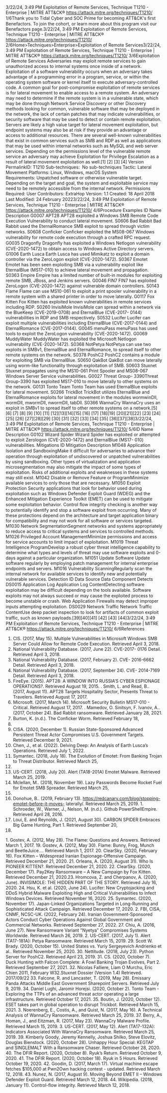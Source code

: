 3/22/24, 3:49 PM Exploitation of Remote Services, Technique T1210 - Enterprise | MITRE ATT&CK®
https://attack.mitre.org/techniques/T1210/ 1/6Thank you to Tidal Cyber and SOC Prime for becoming ATT&CK's ﬁrst Benefactors. To join the cohort, or learn more about this program visit our
Benefactors page.3/22/24, 3:49 PM Exploitation of Remote Services, Technique T1210 - Enterprise | MITRE ATT&CK®
https://attack.mitre.org/techniques/T1210/ 2/6Home>Techniques>Enterprise>Exploitation of Remote Services3/22/24, 3:49 PM Exploitation of Remote Services, Technique T1210 - Enterprise | MITRE ATT&CK®
https://attack.mitre.org/techniques/T1210/ 3/6Exploitation of Remote Services
Adversaries may exploit remote services to gain unauthorized access to internal systems once inside of a network. Exploitation of a
software vulnerability occurs when an adversary takes advantage of a programming error in a program, service, or within the operating
system software or kernel itself to execute adversary-controlled code. A common goal for post-compromise exploitation of remote services is
for lateral movement to enable access to a remote system.
An adversary may need to determine if the remote system is in a vulnerable state, which may be done through Network Service Discovery or
other Discovery methods looking for common, vulnerable software that may be deployed in the network, the lack of certain patches that may
indicate vulnerabilities, or security software that may be used to detect or contain remote exploitation. Servers are likely a high value target
for lateral movement exploitation, but endpoint systems may also be at risk if they provide an advantage or access to additional resources.
There are several well-known vulnerabilities that exist in common services such as SMB and RDP as well as applications that may be
used within internal networks such as MySQL and web server services.
Depending on the permissions level of the vulnerable remote service an adversary may achieve Exploitation for Privilege Escalation as a
result of lateral movement exploitation as well.[1] [2]
[3] [4]
Version PermalinkID: T1210
Sub-techniques:  No sub-techniques
 
Tactic: Lateral Movement
 
Platforms: Linux, Windows, macOS
 
System Requirements: Unpatched software or otherwise vulnerable target. Depending on the target and goal, the system and
exploitable service may need to be remotely accessible from the internal network.
 
Permissions Required: User
Contributors: ExtraHop
Version: 1.1
Created: 18 April 2018
Last Modiﬁed: 24 February 20223/22/24, 3:49 PM Exploitation of Remote Services, Technique T1210 - Enterprise | MITRE ATT&CK®
https://attack.mitre.org/techniques/T1210/ 4/6Procedure Examples
ID Name Description
G0007 APT28 APT28 exploited a Windows SMB Remote Code Execution Vulnerability to conduct lateral movement.
S0606 Bad Rabbit Bad Rabbit used the EternalRomance SMB exploit to spread through victim networks.
S0608 Conﬁcker Conﬁcker exploited the MS08-067 Windows vulnerability for remote code execution through a crafted RPC
request.
G0035 Dragonﬂy Dragonﬂy has exploited a Windows Netlogon vulnerability (CVE-2020-1472) to obtain access to Windows
Active Directory servers.
G1006 Earth Lusca Earth Lusca has used Mimikatz to exploit a domain controller via the ZeroLogon exploit (CVE-2020-1472).
S0367 Emotet Emotet has been seen exploiting SMB via a vulnerability exploit like EternalBlue (MS17-010) to achieve
lateral movement and propagation.
S0363 Empire Empire has a limited number of built-in modules for exploiting remote SMB, JBoss, and Jenkins servers.
G0046 FIN7 FIN7 has exploited ZeroLogon (CVE-2020-1472) against vulnerable domain controllers.
S0143 Flame Flame can use MS10-061 to exploit a print spooler vulnerability in a remote system with a shared printer in
order to move laterally.
G0117 Fox Kitten Fox Kitten has exploited known vulnerabilities in remote services including RDP.
S0260 InvisiMole InvisiMole can spread within a network via the BlueKeep (CVE-2019-0708) and EternalBlue (CVE-2017-
0144) vulnerabilities in RDP and SMB respectively.
S0532 Lucifer Lucifer can exploit multiple vulnerabilities including EternalBlue (CVE-2017-0144) and EternalRomance
(CVE-2017-0144).
G0045 menuPass menuPass has used tools to exploit the ZeroLogon vulnerability (CVE-2020-1472).
G0069 MuddyWater MuddyWater has exploited the Microsoft Netlogon vulnerability (CVE-2020-1472).
S0368 NotPetya NotPetya can use two exploits in SMBv1, EternalBlue and EternalRomance, to spread itself to other remote
systems on the network.
S0378 PoshC2 PoshC2 contains a module for exploiting SMB via EternalBlue.
S0650 QakBot QakBot can move laterally using worm-like functionality through exploitation of SMB.
S0603 Stuxnet Stuxnet propagates using the MS10-061 Print Spooler and MS08-067 Windows Server Service
vulnerabilities.
G0027 Threat Group-
3390Threat Group-3390 has exploited MS17-010 to move laterally to other systems on the network.
G0131 Tonto Team Tonto Team has used EternalBlue exploits for lateral movement.
S0266 TrickBot TrickBot utilizes EternalBlue and EternalRomance exploits for lateral movement in the modules
wormwinDll, wormDll, mwormDll, nwormDll, tabDll.
S0366 WannaCry WannaCry uses an exploit in SMBv1 to spread itself to other remote systems on a network.[5][6]
[7]
[8]
[9]
[10]
[11]
[12][13][14][15]
[16]
[17]
[18][19]
[20][21][22]
[23]
[24]
[25]
[26]
[27][28][29]
[30]
[31]
[32]
[33]
[34]
[35]
[36][37][38]3/22/24, 3:49 PM Exploitation of Remote Services, Technique T1210 - Enterprise | MITRE ATT&CK®
https://attack.mitre.org/techniques/T1210/ 5/6ID Name Description
G0102 Wizard Spider Wizard Spider has exploited or attempted to exploit Zerologon (CVE-2020-1472) and EternalBlue (MS17-
010) vulnerabilities.
Mitigations
ID Mitigation Description
M1048 Application
Isolation and
SandboxingMake it diﬃcult for adversaries to advance their operation through exploitation of undiscovered or
unpatched vulnerabilities by using sandboxing. Other types of virtualization and application
microsegmentation may also mitigate the impact of some types of exploitation. Risks of additional
exploits and weaknesses in these systems may still exist. 
M1042 Disable or
Remove Feature
or ProgramMinimize available services to only those that are necessary.
M1050 Exploit Protection Security applications that look for behavior used during exploitation such as Windows Defender Exploit
Guard (WDEG) and the Enhanced Mitigation Experience Toolkit (EMET) can be used to mitigate some
exploitation behavior. Control ﬂow integrity checking is another way to potentially identify and stop a
software exploit from occurring. Many of these protections depend on the architecture and target
application binary for compatibility and may not work for all software or services targeted.
M1030 Network
SegmentationSegment networks and systems appropriately to reduce access to critical systems and services to
controlled methods.
M1026 Privileged
Account
ManagementMinimize permissions and access for service accounts to limit impact of exploitation.
M1019 Threat
Intelligence
ProgramDevelop a robust cyber threat intelligence capability to determine what types and levels of threat may
use software exploits and 0-days against a particular organization.
M1051 Update Software Update software regularly by employing patch management for internal enterprise endpoints and
servers.
M1016 Vulnerability
ScanningRegularly scan the internal network for available services to identify new and potentially vulnerable
services.
Detection
ID Data Source Data Component Detects
DS0015 Application Log Application Log
ContentDetecting software exploitation may be diﬃcult depending on the tools available.
Software exploits may not always succeed or may cause the exploited process to
become unstable or crash. Web Application Firewalls may detect improper inputs
attempting exploitation.
DS0029 Network Traﬃc Network Traﬃc
ContentUse deep packet inspection to look for artifacts of common exploit traﬃc, such as
known payloads.[39][40][41]
[42]
[43]
[44]3/22/24, 3:49 PM Exploitation of Remote Services, Technique T1210 - Enterprise | MITRE ATT&CK®
https://attack.mitre.org/techniques/T1210/ 6/6References
1. CIS. (2017, May 15). Multiple Vulnerabilities in Microsoft
Windows SMB Server Could Allow for Remote Code Execution.
Retrieved April 3, 2018.
2. National Vulnerability Database. (2017, June 22). CVE-2017-
0176 Detail. Retrieved April 3, 2018.
3. National Vulnerability Database. (2017, February 2). CVE-
2016-6662 Detail. Retrieved April 3, 2018.
4. National Vulnerability Database. (2017, September 24). CVE-
2014-7169 Detail. Retrieved April 3, 2018.
5. FireEye. (2015). APT28: A WINDOW INTO RUSSIA’S CYBER
ESPIONAGE OPERATIONS?. Retrieved August 19, 2015.
 . Smith, L. and Read, B.. (2017, August 11). APT28 Targets
Hospitality Sector, Presents Threat to Travelers. Retrieved
August 17, 2017.
7. Microsoft. (2017, March 14). Microsoft Security Bulletin
MS17-010 - Critical. Retrieved August 17, 2017.
 . Mamedov, O. Sinitsyn, F. Ivanov, A.. (2017, October 24). Bad
Rabbit ransomware. Retrieved January 28, 2021.
9. Burton, K. (n.d.). The Conﬁcker Worm. Retrieved February 18,
2021.
10. CISA. (2020, December 1). Russian State-Sponsored
Advanced Persistent Threat Actor Compromises U.S.
Government Targets. Retrieved December 9, 2021.
11. Chen, J., et al. (2022). Delving Deep: An Analysis of Earth
Lusca’s Operations. Retrieved July 1, 2022.
12. Symantec. (2018, July 18). The Evolution of Emotet: From
Banking Trojan to Threat Distributor. Retrieved March 25,
2019.
13. US-CERT. (2018, July 20). Alert (TA18-201A) Emotet Malware.
Retrieved March 25, 2019.
14. Mclellan, M.. (2018, November 19). Lazy Passwords Become
Rocket Fuel for Emotet SMB Spreader. Retrieved March 25,
2019.
15. Donohue, B.. (2019, February 13).
https://redcanary.com/blog/stopping-emotet-before-it-moves-
laterally/. Retrieved March 25, 2019.
1 . Schroeder, W., Warner, J., Nelson, M. (n.d.). Github
PowerShellEmpire. Retrieved April 28, 2016.
17. Loui, E. and Reynolds, J. (2021, August 30). CARBON SPIDER
Embraces Big Game Hunting, Part 1. Retrieved September 20,
2021.
1 . Gostev, A. (2012, May 28). The Flame: Questions and
Answers. Retrieved March 1, 2017.
19. Gostev, A. (2012, May 30). Flame: Bunny, Frog, Munch and
BeetleJuice…. Retrieved March 1, 2017.
20. ClearSky. (2020, February 16). Fox Kitten – Widespread
Iranian Espionage-Offensive Campaign. Retrieved December
21, 2020.
21. Orleans, A. (2020, August 31). Who Is PIONEER KITTEN?.
Retrieved December 21, 2020.
22. ClearSky. (2020, December 17). Pay2Key Ransomware – A
New Campaign by Fox Kitten. Retrieved December 21, 2020.23. Hromcova, Z. and Cherpanov, A. (2020, June). INVISIMOLE:
THE HIDDEN PART OF THE STORY. Retrieved July 16, 2020.
24. Hsu, K. et al. (2020, June 24). Lucifer: New Cryptojacking and
DDoS Hybrid Malware Exploiting High and Critical
Vulnerabilities to Infect Windows Devices. Retrieved November
16, 2020.
25. Symantec. (2020, November 17). Japan-Linked Organizations
Targeted in Long-Running and Sophisticated Attack
Campaign. Retrieved December 17, 2020.
2 . FBI, CISA, CNMF, NCSC-UK. (2022, February 24). Iranian
Government-Sponsored Actors Conduct Cyber Operations
Against Global Government and Commercial Networks.
Retrieved September 27, 2022.
27. Chiu, A. (2016, June 27). New Ransomware Variant "Nyetya"
Compromises Systems Worldwide. Retrieved March 26, 2019.
2 . US-CERT. (2017, July 1). Alert (TA17-181A): Petya
Ransomware. Retrieved March 15, 2019.
29. Scott W. Brady. (2020, October 15). United States vs. Yuriy
Sergeyevich Andrienko et al.. Retrieved November 25, 2020.
30. Nettitude. (2018, July 23). Python Server for PoshC2.
Retrieved April 23, 2019.
31. CS. (2020, October 7). Duck Hunting with Falcon Complete: A
Fowl Banking Trojan Evolves, Part 2. Retrieved September 27,
2021.
32. Nicolas Falliere, Liam O Murchu, Eric Chien 2011, February
W32.Stuxnet Dossier (Version 1.4) Retrieved. 2017/09/22
33. Falcone, R. and Lancaster, T. (2019, May 28). Emissary Panda
Attacks Middle East Government Sharepoint Servers.
Retrieved July 9, 2019.
34. Daniel Lughi, Jaromir Horejsi. (2020, October 2). Tonto Team -
Exploring the TTPs of an advanced threat actor operating a
large infrastructure. Retrieved October 17, 2021.
35. Boutin, J. (2020, October 12). ESET takes part in global
operation to disrupt Trickbot. Retrieved March 15, 2021.
3 . Noerenberg, E., Costis, A., and Quist, N. (2017, May 16). A
Technical Analysis of WannaCry Ransomware. Retrieved
March 25, 2019.
37. Berry, A., Homan, J., and Eitzman, R. (2017, May 23).
WannaCry Malware Proﬁle. Retrieved March 15, 2019.
3 . US-CERT. (2017, May 12). Alert (TA17-132A): Indicators
Associated With WannaCry Ransomware. Retrieved March 25,
2019.
39. Kimberly Goody, Jeremy Kennelly, Joshua Shilko, Steve
Elovitz, Douglas Bienstock. (2020, October 28). Unhappy Hour
Special: KEGTAP and SINGLEMALT With a Ransomware
Chaser. Retrieved October 28, 2020.
40. The DFIR Report. (2020, October 8). Ryuk’s Return. Retrieved
October 9, 2020.
41. The DFIR Report. (2020, October 18). Ryuk in 5 Hours.
Retrieved October 19, 2020.
42. Goodin, D. (2017, March 17). Virtual machine escape fetches
$105,000 at Pwn2Own hacking contest - updated. Retrieved
March 12, 2018.
43. Nunez, N. (2017, August 9). Moving Beyond EMET II –
Windows Defender Exploit Guard. Retrieved March 12, 2018.
44. Wikipedia. (2018, January 11). Control-ﬂow integrity. Retrieved
March 12, 2018.